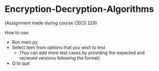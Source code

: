# Encryption-Decryption-Algorithms
(Assignment made during course CECS 229)

How to use:
- Run main.py
- Select item from options that you wish to test
  - (You can add more test cases by providing the expected and recieved versions following the format)
- Q to quit
